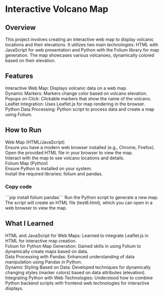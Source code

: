 # Interactive Volcano Map
## Overview
This project involves creating an interactive web map to display volcanic locations and their elevations. It utilizes two main technologies: HTML with JavaScript for web presentation and Python with the Folium library for map generation. The map showcases various volcanoes, dynamically colored based on their elevation.

## Features
Interactive Web Map: Displays volcanic data on a web map.  
Dynamic Markers: Markers change color based on volcano elevation.  
Popups on Click: Clickable markers that show the name of the volcano.  
Leaflet Integration: Uses Leaflet.js for map rendering in the browser.   
Python Data Processing: Python script to process data and create a map using Folium.  
## How to Run
Web Map (HTML/JavaScript)  
Ensure you have a modern web browser installed (e.g., Chrome, Firefox).  
Open the provided HTML file in your browser to view the map.  
Interact with the map to see volcano locations and details.  
Folium Map (Python)  
Ensure Python is installed on your system.  
Install the required libraries: folium and pandas.  
### Copy code
\`\`\`pip install folium pandas\`\`\`
Run the Python script to generate a new map.  
The script will create an HTML file (test6.html), which you can open in a web browser to view the map.   
## What I Learned
HTML and JavaScript for Web Maps: Learned to integrate Leaflet.js in HTML for interactive map creation.  
Folium for Python Map Generation: Gained skills in using Folium to dynamically create maps based on data.  
Data Processing with Pandas: Enhanced understanding of data manipulation using Pandas in Python.    
Dynamic Styling Based on Data: Developed techniques for dynamically changing styles (marker colors) based on data attributes (elevation).  
Integrating Python with Web Technologies: Understood how to combine Python backend scripts with frontend web technologies for interactive displays.  
